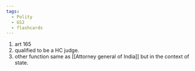 ```yaml
---
tags:
  - Polity
  - GS2
  - flashcards
---
```

1. art 165
2. qualified to be a HC judge.
3. other function same as [[Attorney general of India]] but in the context of state.
